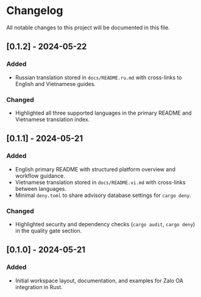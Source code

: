 # Changelog

All notable changes to this project will be documented in this file.

## [0.1.2] - 2024-05-22

### Added
- Russian translation stored in `docs/README.ru.md` with cross-links to English and Vietnamese guides.

### Changed
- Highlighted all three supported languages in the primary README and Vietnamese translation index.

## [0.1.1] - 2024-05-21

### Added
- English primary README with structured platform overview and workflow guidance.
- Vietnamese translation stored in `docs/README.vi.md` with cross-links between languages.
- Minimal `deny.toml` to share advisory database settings for `cargo deny`.

### Changed
- Highlighted security and dependency checks (`cargo audit`, `cargo deny`) in the quality gate section.

## [0.1.0] - 2024-05-21

### Added
- Initial workspace layout, documentation, and examples for Zalo OA integration in Rust.

